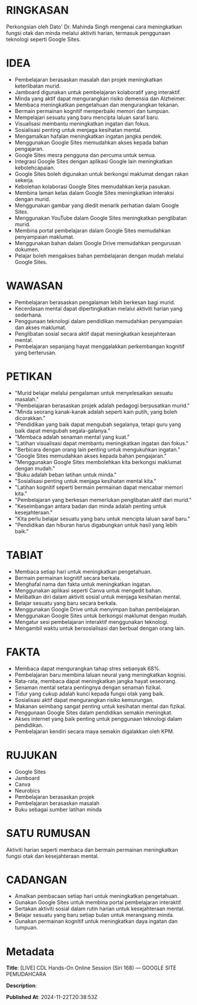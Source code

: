 # RINGKASAN
Perkongsian oleh Dato' Dr. Mahinda Singh mengenai cara meningkatkan fungsi otak dan minda melalui aktiviti harian, termasuk penggunaan teknologi seperti Google Sites.

# IDEA
- Pembelajaran berasaskan masalah dan projek meningkatkan keterlibatan murid.
- Jamboard digunakan untuk pembelajaran kolaboratif yang interaktif.
- Minda yang aktif dapat mengurangkan risiko demensia dan Alzheimer.
- Membaca meningkatkan pengetahuan dan mengurangkan tekanan.
- Bermain permainan kognitif memperbaiki memori dan tumpuan.
- Mempelajari sesuatu yang baru mencipta laluan saraf baru.
- Visualisasi membantu meningkatkan ingatan dan fokus.
- Sosialisasi penting untuk menjaga kesihatan mental.
- Mengamalkan hafalan meningkatkan ingatan jangka pendek.
- Menggunakan Google Sites memudahkan akses kepada bahan pengajaran.
- Google Sites mesra pengguna dan percuma untuk semua.
- Integrasi Google Sites dengan aplikasi Google lain meningkatkan kebolehcapaian.
- Google Sites boleh digunakan untuk berkongsi maklumat dengan rakan sekerja.
- Kebolehan kolaborasi Google Sites memudahkan kerja pasukan.
- Membina laman kelas dalam Google Sites meningkatkan interaksi dengan murid.
- Menggunakan gambar yang diedit menarik perhatian dalam Google Sites.
- Menggunakan YouTube dalam Google Sites meningkatkan penglibatan murid.
- Membina portal pembelajaran dalam Google Sites memudahkan penyampaian maklumat.
- Menggunakan bahan dalam Google Drive memudahkan pengurusan dokumen.
- Pelajar boleh mengakses bahan pembelajaran dengan mudah melalui Google Sites.

# WAWASAN
- Pembelajaran berasaskan pengalaman lebih berkesan bagi murid.
- Kecerdasan mental dapat dipertingkatkan melalui aktiviti harian yang sederhana.
- Penggunaan teknologi dalam pendidikan memudahkan penyampaian dan akses maklumat.
- Penglibatan sosial secara aktif dapat meningkatkan kesejahteraan mental.
- Pembelajaran sepanjang hayat menggalakkan perkembangan kognitif yang berterusan.
  
# PETIKAN
- "Murid belajar melalui pengalaman untuk menyelesaikan sesuatu masalah."
- "Pembelajaran berasaskan projek adalah pedagogi berpusatkan murid."
- "Minda seorang kanak-kanak adalah seperti kain putih, yang boleh dicorakkan."
- "Pendidikan yang baik dapat mengubah segalanya, tetapi guru yang baik dapat mengubah segala-galanya."
- "Membaca adalah senaman mental yang kuat."
- "Latihan visualisasi dapat membantu meningkatkan ingatan dan fokus."
- "Berbicara dengan orang lain penting untuk mengukuhkan ingatan."
- "Google Sites memudahkan akses kepada bahan pengajaran."
- "Menggunakan Google Sites membolehkan kita berkongsi maklumat dengan mudah."
- "Buku adalah beban latihan untuk minda."
- "Sosialisasi penting untuk menjaga kesihatan mental kita."
- "Latihan kognitif seperti bermain permainan dapat mencabar memori kita."
- "Pembelajaran yang berkesan memerlukan penglibatan aktif dari murid."
- "Keseimbangan antara badan dan minda adalah penting untuk kesejahteraan."
- "Kita perlu belajar sesuatu yang baru untuk mencipta laluan saraf baru."
- "Pendidikan dan hiburan harus digabungkan untuk hasil yang lebih baik."

# TABIAT
- Membaca setiap hari untuk meningkatkan pengetahuan.
- Bermain permainan kognitif secara berkala.
- Menghafal nama dan fakta untuk meningkatkan ingatan.
- Menggunakan aplikasi seperti Canva untuk mengedit bahan.
- Melibatkan diri dalam aktiviti sosial untuk menjaga kesihatan mental.
- Belajar sesuatu yang baru secara berkala.
- Menggunakan Google Drive untuk menyimpan bahan pembelajaran.
- Menggunakan Google Sites untuk berkongsi maklumat dengan mudah.
- Mengatur sesi pembelajaran interaktif menggunakan teknologi.
- Mengambil waktu untuk bersosialisasi dan berbual dengan orang lain.

# FAKTA
- Membaca dapat mengurangkan tahap stres sebanyak 68%.
- Pembelajaran baru membina laluan neural yang meningkatkan kognisi.
- Rata-rata, membaca dapat meningkatkan jangka hayat seseorang.
- Senaman mental setara pentingnya dengan senaman fizikal.
- Tidur yang cukup adalah kunci kepada fungsi otak yang baik.
- Sosialisasi aktif dapat mengurangkan risiko kemurungan.
- Makanan seimbang sangat penting untuk kesihatan mental dan fizikal.
- Penggunaan Google Sites dalam pendidikan semakin meningkat.
- Akses internet yang baik penting untuk penggunaan teknologi dalam pendidikan.
- Pembelajaran kendiri secara maya semakin digalakkan oleh KPM.

# RUJUKAN
- Google Sites
- Jamboard
- Canva
- Neurobics
- Pembelajaran berasaskan projek
- Pembelajaran berasaskan masalah
- Buku sebagai sumber latihan minda

# SATU RUMUSAN
Aktiviti harian seperti membaca dan bermain permainan meningkatkan fungsi otak dan kesejahteraan mental.

# CADANGAN
- Amalkan pembacaan setiap hari untuk meningkatkan pengetahuan.
- Gunakan Google Sites untuk membina portal pembelajaran interaktif.
- Sertakan aktiviti sosial dalam rutin harian untuk kesejahteraan mental.
- Belajar sesuatu yang baru setiap bulan untuk merangsang minda.
- Gunakan permainan kognitif untuk meningkatkan daya ingatan dan tumpuan.

# Metadata
**Title**: [LIVE] CDL Hands-On Online Session (Siri 168) — GOOGLE SITE PEMUDAHCARA

**Description**: 

**Published At**: 2024-11-22T20:38:53Z